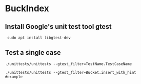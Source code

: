 # BuckIndex

## Install Google's unit test tool gtest
```
 sudo apt install libgtest-dev
```

## Test a single case
```
./unittests/unittests --gtest_filter=TestName.TestCaseName

./unittests/unittests --gtest_filter=Bucket.insert_with_hint
#example
```